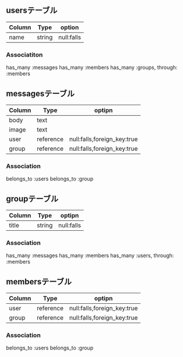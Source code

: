 ## usersテーブル
|Column|Type|option|
|------|----|------|
|name|string|null:falls|

### Associatiton
has_many :messages
has_many :members
has_many :groups, through: :members




## messagesテーブル
|Column|Type|optipn|
|------|----|------|
|body|text||
|image|text||
|user|reference|null:falls,foreign_key:true|
|group|reference|null:falls,foreign_key:true|

### Association 
belongs_to :users
belongs_to :group


## groupテーブル
|Column|Type|optipn|
|------|----|------|
|title|string|null:falls|

### Association
has_many :messages
has_many :members
has_many :users, through: :members



## membersテーブル
|Column|Type|optipn|
|------|----|------|
|user|reference|null:falls,foreign_key:true|
|group|reference|null:falls,foreign_key:true|

### Association
belongs_to :users
belongs_to :group